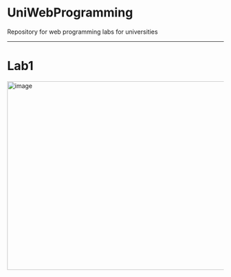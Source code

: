 # UniWebProgramming
Repository for web programming labs for universities

<hr>
<h1>Lab1</h1>
<img width="1256" height="439" alt="image" src="https://github.com/user-attachments/assets/961b0afc-411c-4306-ba2b-3787f24a628a" />
